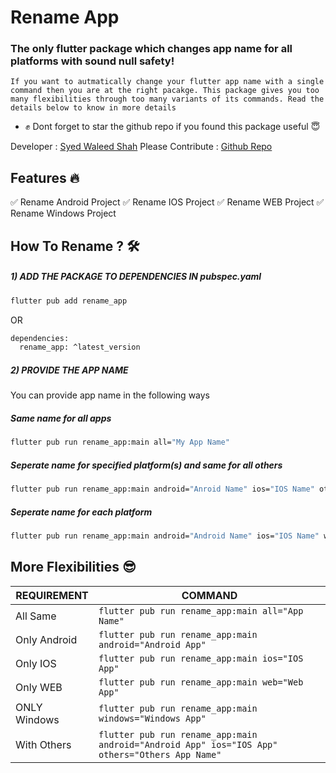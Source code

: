 # Rename App

### The only flutter package which changes app name for all platforms with sound null safety!

``If you want to autmatically change your flutter app name with a single command then you are at the right pacakge. This package gives you too many flexibilities through too many variants of its commands. Read the details below to know in more details``

- ✊  Dont forget to star the github repo if you found this package useful 😇

Developer : [Syed Waleed Shah](https://www.linkedin.com/in/syed-waleed-shah/)
Please Contribute : [Github Repo](https://github.com/Syed-Waleed-Shah)

## Features 🔥

✅  Rename Android Project
✅  Rename IOS Project
✅  Rename WEB Project
✅  Rename Windows Project

## How To Rename ? 🛠

##### 1) ADD THE PACKAGE TO DEPENDENCIES IN pubspec.yaml

```sh
flutter pub add rename_app
```

OR

```sh
dependencies:
  rename_app: ^latest_version
```

##### 2) PROVIDE THE APP NAME

You can provide app name in the following ways

##### Same name for all apps

```sh
flutter pub run rename_app:main all="My App Name"
```

##### Seperate name for specified platform(s) and same for all others

```sh
flutter pub run rename_app:main android="Anroid Name" ios="IOS Name" others="Others Name"
```

##### Seperate name for each platform

```sh
flutter pub run rename_app:main android="Android Name" ios="IOS Name" web="Web Name" mac="Mac Name" windows="Windows Name" 
```

## More Flexibilities 😎

| REQUIREMENT  | COMMAND                                                                                          |
| ------------ | ------------------------------------------------------------------------------------------------ |
| All Same     | ``flutter pub run rename_app:main all="App Name"``                                               |
| Only Android | ``flutter pub run rename_app:main android="Android App"``                                        |
| Only IOS     | ``flutter pub run rename_app:main ios="IOS App"``                                                |
| Only WEB     | ``flutter pub run rename_app:main web="Web App"``                                                |
| ONLY Windows | ``flutter pub run rename_app:main windows="Windows App"``                                        |
| With Others  | ``flutter pub run rename_app:main android="Android App" ios="IOS App" others="Others App Name"`` |
